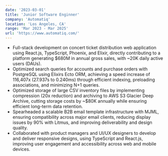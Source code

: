```yaml
---
date: '2023-03-01'
title: 'Junior Software Enginner'
company: 'Automatiq'
location: 'Los Angeles, CA'
range: 'Mar 2023 - Mar 2025'
url: 'https://www.automatiq.com/'
---
```


- Full-stack development on concert ticket distribution web application using React.js, TypeScript, Phoenix,
  and Elixir, directly contributing to a platform generating $680M in annual gross sales, with ~20K daily active
  users (DAUs).
- Optimized search queries for accounts and purchase orders with PostgreSQL using Elixirs Ecto ORM,
  achieving a speed increase of 116,407x (27.937s to 0.240ms) through efficient indexing, preloading associations,
  and minimizing N+1 queries.
- Optimized storage of large CSV inventory files by implementing compression (20x reduction) and archiving to
  AWS S3 Glacier Deep Archive, cutting storage costs by ~$80K annually while ensuring efficient long-term
  data retention.
- Spearheaded a scalable B2B email template infrastructure with MJML, ensuring compatibility across major
  email clients, reducing display issues by 90% with Litmus, and improving deliverability and design quality.
- Collaborated with product managers and UI/UX designers to develop and deliver responsive designs, using
  TypeScript and React.js, improving user engagement and accessibility across web and mobile devices.
